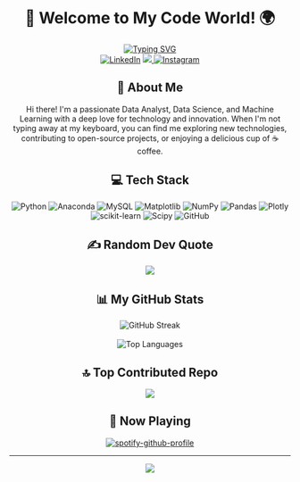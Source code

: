 <div align="center">
    
# 👋 Welcome to My Code World! 🌍

[![Typing SVG](https://readme-typing-svg.demolab.com?font=Fira+Code&weight=200&pause=1000&center=true&vCenter=true&multiline=true&repeat=false&width=600&height=100&lines=SAMUEL+SEMAYA;Data+Analyst+%7C+Data+Scientist+%7C+Data+Enthusiast)](https://git.io/typing-svg) <br>
[![LinkedIn](https://img.shields.io/badge/LinkedIn-%230077B5.svg?logo=linkedin&logoColor=white)](https://linkedin.com/in/samuelsemaya) <a href="mailto:samuelsemaya29@gmail.com"><img src="https://img.shields.io/badge/-Email-red?style=flat-square&logo=gmail&logoColor=white">
[![Instagram](https://img.shields.io/badge/Instagram-%23E4405F.svg?logo=Instagram&logoColor=white)](https://instagram.com/samuelsemaya)

## 🚀 About Me
Hi there! I'm a passionate Data Analyst, Data Science, and Machine Learning with a deep love for technology and innovation. When I'm not typing away at my keyboard, you can find me exploring new technologies, contributing to open-source projects, or enjoying a delicious cup of ☕ coffee.

## 💻 Tech Stack
![Python](https://img.shields.io/badge/python-3670A0?style=for-the-badge&logo=python&logoColor=ffdd54) ![Anaconda](https://img.shields.io/badge/Anaconda-%2344A833.svg?style=for-the-badge&logo=anaconda&logoColor=white) ![MySQL](https://img.shields.io/badge/mysql-4479A1.svg?style=for-the-badge&logo=mysql&logoColor=white) ![Matplotlib](https://img.shields.io/badge/Matplotlib-%23ffffff.svg?style=for-the-badge&logo=Matplotlib&logoColor=black) ![NumPy](https://img.shields.io/badge/numpy-%23013243.svg?style=for-the-badge&logo=numpy&logoColor=white) ![Pandas](https://img.shields.io/badge/pandas-%23150458.svg?style=for-the-badge&logo=pandas&logoColor=white) ![Plotly](https://img.shields.io/badge/Plotly-%233F4F75.svg?style=for-the-badge&logo=plotly&logoColor=white) ![scikit-learn](https://img.shields.io/badge/scikit--learn-%23F7931E.svg?style=for-the-badge&logo=scikit-learn&logoColor=white) ![Scipy](https://img.shields.io/badge/SciPy-%230C55A5.svg?style=for-the-badge&logo=scipy&logoColor=%white) ![GitHub](https://img.shields.io/badge/github-%23121011.svg?style=for-the-badge&logo=github&logoColor=white)

## ✍️ Random Dev Quote

![](https://quotes-github-readme.vercel.app/api?type=horizontal&theme=radical)

## 📊 My GitHub Stats
![GitHub Streak](https://github-readme-streak-stats.herokuapp.com/?user=samuelsemaya&theme=radical)<br><br>
![Top Languages](https://github-readme-stats.vercel.app/api/top-langs/?username=samuelsemaya&layout=compact&theme=radical)

## 🔝 Top Contributed Repo
<div align="center">
    
![](https://github-contributor-stats.vercel.app/api?username=samuelsemaya&limit=5&theme=dark&combine_all_yearly_contributions=true)

</div>

<!---## 🌱 I'm Currently Learning

- Blockchain Development 🔗
- Machine Learning 🤖
- Cloud Architecture ☁️--->

## 🎵 Now Playing

[![spotify-github-profile](https://spotify-github-profile.kittinanx.com/api/view?uid=31desakm3d5gzq6ta7h37qkrslwi&cover_image=true&theme=novatorem&show_offline=true&background_color=121212&interchange=true&bar_color=53b14f&bar_color_cover=true)](https://spotify-github-profile.kittinanx.com/api/view?uid=31desakm3d5gzq6ta7h37qkrslwi&redirect=true)

---

<div align="center">
    
[![](https://visitcount.itsvg.in/api?id=samuelsemaya&icon=4&color=1)](https://visitcount.itsvg.in)

</div>

</div>




